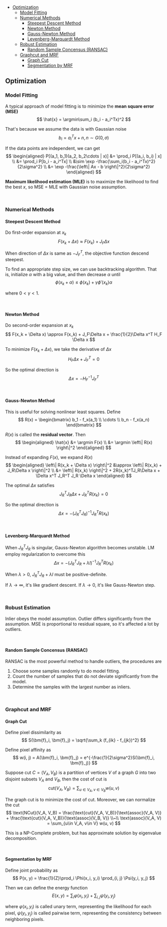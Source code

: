 
<!-- @import "[TOC]" {cmd="toc" depthFrom=1 depthTo=6 orderedList=false} -->

<!-- code_chunk_output -->

- [Optimization](#optimization)
  - [Model Fitting](#model-fitting)
  - [Numerical Methods](#numerical-methods)
    - [Steepest Descent Method](#steepest-descent-method)
    - [Newton Method](#newton-method)
    - [Gauss-Newton Method](#gauss-newton-method)
    - [Levenberg-Marquardt Method](#levenberg-marquardt-method)
  - [Robust Estimation](#robust-estimation)
    - [Random Sample Concensus (RANSAC)](#random-sample-concensus-ransac)
  - [Graphcut and MRF](#graphcut-and-mrf)
    - [Graph Cut](#graph-cut)
    - [Segmentation by MRF](#segmentation-by-mrf)

<!-- /code_chunk_output -->







## Optimization
### Model Fitting
A typical approach of model fitting is to minimize the **mean square error (MSE)**
$$
\hat{x} = \argmin\sum_i (b_i - a_i^Tx)^2
$$

That's because we assume the data is with Gaussian noise
$$
b_i = a_i^Tx + n, n \sim G(0, \sigma)
$$

If the data points are independent, we can get
$$
\begin{aligned}
  P[(a_1, b_1)(a_2, b_2\cdots | x)]
  &= \prod_i P[(a_i, b_i) | x] \\
  &= \prod_i P[b_i - a_i^Tx] \\
  &\sim \exp -\frac{\sum_i(b_i - a_i^Tx)^2}{2\sigma^2} \\
  &= \exp -\frac{\left\| Ax - b \right\|^2}{2\sigma^2}
\end{aligned}
$$

**Maximum likelihood estimation (MLE)** is to maximize the likelihood to find the best $x$, so MSE = MLE with Gaussian noise assumption.









<br>

### Numerical Methods
#### Steepest Descent Method
Do first-order expansion at $x_k$
$$
F(x_k + \Delta x) \approx F(x_k) + J_F\Delta x
$$

When direction of $\Delta x$ is same as $-J_F^T$, the objective function descend steepest.

To find an appropriate step size, we can use backtracking algorithm. That is, initialize $\alpha$ with a big value, and then decrease $\alpha$ until
$$
\phi(x_k + \alpha) \le \phi(x_k) + \gamma\phi'(x_k)\alpha
$$

where $0 < \gamma < 1$.

<br>

#### Newton Method
Do second-order expansion at $x_k$
$$
F(x_k + \Delta x) \approx F(x_k) + J_F\Delta x + \frac{1}{2}\Delta x^T H_F \Delta x
$$

To minimize $F(x_k + \Delta x)$, we take the derivative of $\Delta x$
$$
H_F\Delta x + J_F^T = 0
$$

So the optimal direction is
$$
\Delta x = -H_F^{-1}J_F^T
$$

<br>

#### Gauss-Newton Method
This is useful for solving nonlinear least squares. Define
$$
R(x) = \begin{bmatrix} b_1 - f_x(a_1) \\ \cdots \\ b_n - f_x(a_n) \end{bmatrix}
$$

$R(x)$ is called the **residual vector**. Then
$$
\begin{aligned}
  \hat{x} &= \argmin F(x) \\
  &= \argmin \left\| R(x) \right\|^2
\end{aligned}
$$

Instead of expanding $F(x)$, we expand $R(x)$
$$
\begin{aligned}
  \left\| R(x_k + \Delta x) \right\|^2
  &\approx \left\| R(x_k) + J_R\Delta x \right\|^2 \\
  &= \left\| R(x_k) \right\|^2 + 2R(x_k)^TJ_R\Delta x + \Delta x^T J_R^T J_R \Delta x
\end{aligned}
$$

The optimal $\Delta x$ satisfies
$$
J_R^TJ_R\Delta x + J_R^TR(x_k) = 0
$$

So the optimal direction is
$$
\Delta x = -(J_R^T J_R)^{-1}J_R^TR(x_k)
$$

<br>

#### Levenberg-Marquardt Method
When $J_R^TJ_R$ is singular, Gauss-Newton algorithm becomes unstable. LM employ regularization to overcome this
$$
\Delta x = -(J_R^T J_R + \lambda I)^{-1} J_R^T R(x_k)
$$

When $\lambda > 0$, $J_R^T J_R + \lambda I$ must be positive-definite.

If $\lambda \rightarrow \infty$, it's like gradient descent.
If $\lambda \rightarrow 0$, it's like Gauss-Newton step.









<br>

### Robust Estimation
Inlier obeys the model assumption.
Outlier differs significantly from the assumption.
MSE is proportional to residual square, so it's affected a lot by outliers.

<br>

#### Random Sample Concensus (RANSAC)
RANSAC is the most powerful method to handle outliers, the procedures are
1. Choose some samples randomly to do model fitting.
2. Count the number of samples that do not deviate significantly from the model.
3. Determine the samples with the largest number as inliers.









<br>

### Graphcut and MRF
#### Graph Cut
Define pixel dissimilarity as
$$
S(\bm{f}_i, \bm{f}_j) = \sqrt{\sum_k (f_{ik} - f_{jk})^2}
$$

Define pixel affinity as
$$
w(i, j) = A(\bm{f}_i, \bm{f}_j) = e^{-\frac{1}{2\sigma^2}S(\bm{f}_i, \bm{f}_j)}
$$

Suppose cut $C = (V_A, V_B)$ is a partition of vertices $V$ of a graph $G$ into two disjoint subsets $V_A$ and $V_B$, then the cost of cut is
$$
\text{cut}(V_A, V_B) = \sum_{u\in V_A, v\in V_B} w(u, v)
$$

The graph cut is to minimize the cost of cut. Moreover, we can normalize the cut
$$
\text{NCut}(V_A, V_B) = \frac{\text{cut}(V_A, V_B)}{\text{assoc}(V_A, V)} + \frac{\text{cut}(V_A, V_B)}{\text{assoc}(V_B, V)} \\~\\
\text{assoc}(V_A, V) = \sum_{u\in V_A, v\in V} w(u, v)
$$

This is a NP-Complete problem, but has approximate solution by eigenvalue decomposition.

<br>

#### Segmentation by MRF
Define joint probability as
$$
P(x, y) = \frac{1}{Z}\prod_i \Phi(x_i, y_i) \prod_{i, j} \Psi(y_i, y_j)
$$

Then we can define the energy function
$$
E(x, y) = \sum_i \varphi(x_i, y_i) + \sum_{i, j} \psi(y_i, y_j)
$$

where $\varphi(x_i, y_i)$ is called unary term, representing the likelihood for each pixel, $\psi(y_i, y_j)$ is called pairwise term, representing the consistency between neighboring pixels.


